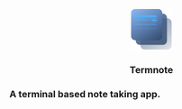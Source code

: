 <p align="center">
    <img alt="termnote" src="./assets/termnote.svg">
</p>
<h3 align="center">Termnote<h3>

A terminal based note taking app.
